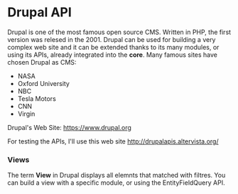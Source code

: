 # Drupal API

Drupal is one of the most famous open source CMS. Written in PHP, the first version was relesed in the 2001. Drupal can be used for building a very complex web site and it can be extended thanks to its many modules, or using its APIs, already integrated into the __core__.
Many famous sites have chosen Drupal as CMS:
* NASA
* Oxford University
* NBC
* Tesla Motors
* CNN
* Virgin

Drupal's Web Site: https://www.drupal.org

For testing the APIs, I'll use this web site http://drupalapis.altervista.org/

### Views ###

The term __View__ in Drupal displays all elemnts that matched with filtres. You can build a view with a specific module, or using the EntityFieldQuery API.